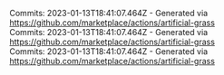 Commits: 2023-01-13T18:41:07.464Z - Generated via https://github.com/marketplace/actions/artificial-grass
<br>
Commits: 2023-01-13T18:41:07.464Z - Generated via https://github.com/marketplace/actions/artificial-grass
<br>
Commits: 2023-01-13T18:41:07.464Z - Generated via https://github.com/marketplace/actions/artificial-grass
<br>
